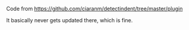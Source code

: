 Code from https://github.com/ciaranm/detectindent/tree/master/plugin

It basically never gets updated there, which is fine.
